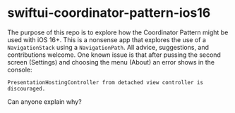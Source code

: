 # swiftui-coordinator-pattern-ios16

The purpose of this repo is to explore how the Coordinator Pattern might be used with iOS 16+. This is a nonsense app that explores the use of a `NavigationStack` using a `NavigationPath`. All advice, suggestions, and contributions welcome. One known issue is that after pussing the second screen (Settings) and choosing the menu (About) an error shows in the console:

```PresentationHostingController from detached view controller is discouraged.```

Can anyone explain why?
